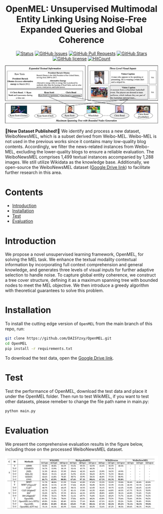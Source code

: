 <div align="center">
<h1>OpenMEL: Unsupervised Multimodal Entity Linking Using Noise-Free Expanded Queries and Global Coherence</h1>

[![Status](https://img.shields.io/badge/status-active-success.svg)](https://github.com/DAISYzxy/OpenMEL)
[![GitHub Issues](https://img.shields.io/github/issues/DAISYzxy/OpenMEL.svg)](https://github.com/DAISYzxy/OpenMEL/issues)
[![GitHub Pull Requests](https://img.shields.io/github/issues-pr/DAISYzxy/OpenMEL.svg)](https://github.com/DAISYzxy/OpenMEL/pulls)
[![GitHub Stars](https://img.shields.io/github/stars/DAISYzxy/OpenMEL.svg)](https://github.com/DAISYzxy/OpenMEL/stargazers)
[![GitHub license](https://img.shields.io/github/license/DAISYzxy/OpenMEL.svg)](https://github.com/DAISYzxy/OpenMEL/blob/main/LICENSE)
[![HitCount](https://views.whatilearened.today/views/github/DAISYzxy/OpenMEL.svg)](https://github.com/DAISYzxy/OpenMEL)
</div>

<img src="fig/framework.png" width="1000px">


**📖New Dataset Published!📖** We identify and process a new dataset, WeiboNewsMEL, which is a subset derived from Weibo-MEL. Weibo-MEL is not used in the previous works since it contains many low-quality blog contents. Accordingly, we filter the news-related instances from Weibo-MEL, excluding the lower-quality blogs to ensure a reliable evaluation. The WeiboNewsMEL comprises 1,499 textual instances accompanied by 1,288 images. We still utilize Wikidata as the knowledge base. Additionally, we open-source the WeiboNewsMEL dataset ([Google Drive link](https://drive.google.com/drive/folders/1dhQyPwOe3UJn1LHYKGvnXpzZ0YWF5eI1?usp=sharing)) to facilitate further research in this area.


# Contents

- [Introduction](#Introduction)
- [Installation](#Installation)
- [Test](#Test)
- [Evaluation](#Evaluation)

# Introduction

We propose a novel unsupervised learning framework, OpenMEL, for solving the MEL task. We enhance the textual modality contextual information by incorporating full context comprehension and general knowledge, and generates three levels of visual inputs for further adaptive selection to handle noise. To capture global entity coherence, we construct a tree cover structure, defining it as a maximum spanning tree with bounded nodes to meet the MEL objective. We then introduce a greedy algorithm with theoretical guarantees to solve this problem.



# Installation
To install the cutting edge version of `OpenMEL` from the main branch of this repo, run:
```bash
git clone https://github.com/DAISYzxy/OpenMEL.git
cd OpenMEL
pip install -r requirements.txt
```
To download the test data, open the [Google Drive link](https://drive.google.com/drive/folders/1dhQyPwOe3UJn1LHYKGvnXpzZ0YWF5eI1?usp=sharing).


# Test
Test the performance of OpenMEL, download the test data and place it under the OpenMEL folder. Then run to test WikiMEL, if you want to test other datasets, please remeber to change the file path name in main.py:
```bash
python main.py
```


# Evaluation
We present the comprehensive evaluation results in the figure below, including those on the processed WeiboNewsMEL dataset.

<img src="fig/full_results.png" width="1000px">
